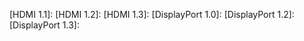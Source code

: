 
<!-- References to pages -->

 [USB Ids]: /getting-started/usb-ids.html
 [USB-JTAG]: /getting-started/jtag.html

 [Cypress FX2]: /features/usb-peripheral.html
 [USB Peripheral]: /features/usb-peripheral.html

 [UTMI]: /features/usb-otg.html
 [USB OTG]: /features/usb-otg.html


 [MAC EEPROM]: /features/eeprom.html
 [FPGA SPI Flash]: /features/spi-flash.html

<!-- Booting related references -->

 [Failsafe Mode]: /features/usb-peripheral.html#failsafe-mode---unable-to-read-eeprom
 [Unconfigured Mode]: /features/usb-peripheral.html#unconfigured-mode---real-eeprom-booting

<!-- References to signals or pins -->

 [Pin G22]: /???


<!-- Glossary of terms -->

 [gateware]: /getting-started/glossary.html#gateware
 [firmware]: /getting-started/glossary.html#firmware
 [Champion Program]: https://www.crowdsupply.com/numato-lab/opsis/updates/1823

<!-- Wikipedia Links -->

 [SDI]: https://en.wikipedia.org/wiki/Serial_digital_interface
 [MJPEG]: https://en.wikipedia.org/wiki/MJPEG
 [YUV]: https://en.wikipedia.org/wiki/YUV
 [HDMI]: https://en.wikipedia.org/wiki/HDMI
 [DVI]: https://en.wikipedia.org/wiki/Digital_visual_interface
 [DisplayPort]: https://en.wikipedia.org/wiki/DisplayPort
 [EDID]: https://en.wikipedia.org/wiki/Extended_display_identification_data
 [JTAG]: https://en.wikipedia.org/wiki/Joint_Test_Action_Group
 [PCI Express]: https://en.wikipedia.org/wiki/PCI_Express

 [frame rate]: https://en.wikipedia.org/wiki/Frame_rate
 [bits per pixel]: https://en.wikipedia.org/wiki/Color_depth
 [resolution]: https://en.wikipedia.org/wiki/Resolution
 [high definition]: https://en.wikipedia.org/wiki/High-definition_television
 [jitter]: https://en.wikipedia.org/wiki/Jitter 

 [HDMI 1.1]: 
 [HDMI 1.2]:
 [HDMI 1.3]:
 [DisplayPort 1.0]:
 [DisplayPort 1.2]:
 [DisplayPort 1.3]:

 [Gbit/s]: https://en.wikipedia.org/wiki/Data_rate_units#Gigabit_per_second  "Gigabits per second"

<!-- Project links -->

 [fx2lib]: https://github.com/mithro/fx2lib
 [ixo-usb-jtag]: https://github.com/mithro/ixo-usb-jtag
 [TimVideos]: https://code.timvideos.us/
 [HDMI2USB]: https://hdmi2usb.tv/
 [HDMI2USB.tv]: https://hdmi2usb.tv/

 [Mike Field]: http://hamsterworks.co.nz/mediawiki/index.php/FPGA_Projects
 [HamsterWorks]: http://hamsterworks.co.nz/mediawiki/index.php/FPGA_Projects
 [Enjoy Digital]: http://www.enjoy-digital.fr/
